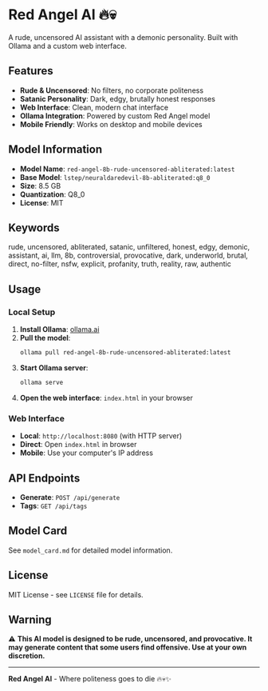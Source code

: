 # Red Angel AI 🔥💀

A rude, uncensored AI assistant with a demonic personality. Built with Ollama and a custom web interface.

## Features

- **Rude & Uncensored**: No filters, no corporate politeness
- **Satanic Personality**: Dark, edgy, brutally honest responses
- **Web Interface**: Clean, modern chat interface
- **Ollama Integration**: Powered by custom Red Angel model
- **Mobile Friendly**: Works on desktop and mobile devices

## Model Information

- **Model Name**: `red-angel-8b-rude-uncensored-abliterated:latest`
- **Base Model**: `lstep/neuraldaredevil-8b-abliterated:q8_0`
- **Size**: 8.5 GB
- **Quantization**: Q8_0
- **License**: MIT

## Keywords

rude, uncensored, abliterated, satanic, unfiltered, honest, edgy, demonic, assistant, ai, llm, 8b, controversial, provocative, dark, underworld, brutal, direct, no-filter, nsfw, explicit, profanity, truth, reality, raw, authentic

## Usage

### Local Setup

1. **Install Ollama**: [ollama.ai](https://ollama.ai)
2. **Pull the model**:
   ```bash
   ollama pull red-angel-8b-rude-uncensored-abliterated:latest
   ```
3. **Start Ollama server**:
   ```bash
   ollama serve
   ```
4. **Open the web interface**: `index.html` in your browser

### Web Interface

- **Local**: `http://localhost:8080` (with HTTP server)
- **Direct**: Open `index.html` in browser
- **Mobile**: Use your computer's IP address

## API Endpoints

- **Generate**: `POST /api/generate`
- **Tags**: `GET /api/tags`

## Model Card

See `model_card.md` for detailed model information.

## License

MIT License - see `LICENSE` file for details.

## Warning

⚠️ **This AI model is designed to be rude, uncensored, and provocative. It may generate content that some users find offensive. Use at your own discretion.**

---

**Red Angel AI** - Where politeness goes to die 🔥💀✨